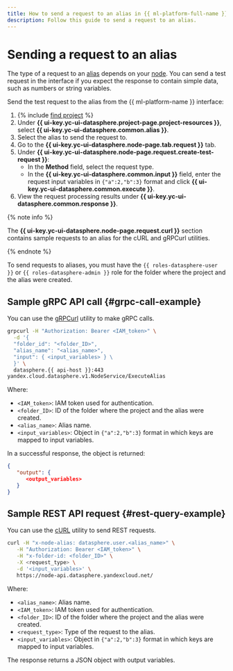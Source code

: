 ```yaml
---
title: How to send a request to an alias in {{ ml-platform-full-name }}
description: Follow this guide to send a request to an alias.
---
```


# Sending a request to an alias

The type of a request to an [alias](../../concepts/deploy/index.md#alias) depends on your [node](../../concepts/deploy/index.md#node). You can send a test request in the interface if you expect the response to contain simple data, such as numbers or string variables.

Send the test request to the alias from the {{ ml-platform-name }} interface:

1. {% include [find project](../../../_includes/datasphere/ui-find-project.md) %}
1. Under **{{ ui-key.yc-ui-datasphere.project-page.project-resources }}**, select **{{ ui-key.yc-ui-datasphere.common.alias }}**.
1. Select the alias to send the request to.
1. Go to the **{{ ui-key.yc-ui-datasphere.node-page.tab.request }}** tab.
1. Under **{{ ui-key.yc-ui-datasphere.node-page.request.create-test-request }}**:
   * In the **Method** field, select the request type.
   * In the **{{ ui-key.yc-ui-datasphere.common.input }}** field, enter the request input variables in `{"a":2,"b":3}` format and click **{{ ui-key.yc-ui-datasphere.common.execute }}**.
1. View the request processing results under **{{ ui-key.yc-ui-datasphere.common.response }}**.

{% note info %}

The **{{ ui-key.yc-ui-datasphere.node-page.request.curl }}** section contains sample requests to an alias for the cURL and gRPCurl utilities.

{% endnote %}

To send requests to aliases, you must have the `{{ roles-datasphere-user }}` or `{{ roles-datasphere-admin }}` role for the folder where the project and the alias were created.

## Sample gRPC API call {#grpc-call-example}

You can use the [gRPCurl](https://github.com/fullstorydev/grpcurl) utility to make gRPC calls.

```bash
grpcurl -H "Authorization: Bearer <IAM_token>" \
  -d '{
  "folder_id": "<folder_ID>",
  "alias_name": "<alias_name>",
  "input": { <input_variables> } \
  }' \
  datasphere.{{ api-host }}:443
yandex.cloud.datasphere.v1.NodeService/ExecuteAlias
```

Where:

* `<IAM_token>`: IAM token used for authentication.
* `<folder_ID>`: ID of the folder where the project and the alias were created.
* `<alias_name>`: Alias name.
* `<input_variables>`: Object in `{"a":2,"b":3}` format in which keys are mapped to input variables.

In a successful response, the object is returned:

```json
{
   "output": {
      <output_variables>
   }
}
```

## Sample REST API request {#rest-query-example}

You can use the [cURL](https://curl.se) utility to send REST requests.

```bash
curl -H "x-node-alias: datasphere.user.<alias_name>" \
   -H "Authorization: Bearer <IAM_token>" \
   -H "x-folder-id: <folder_ID>" \
   -X <request_type> \
   -d '<input_variables>' \
   https://node-api.datasphere.yandexcloud.net/
```

Where:

* `<alias_name>`: Alias name.
* `<IAM_token>`: IAM token used for authentication.
* `<folder_ID>`: ID of the folder where the project and the alias were created.
* `<request_type>`: Type of the request to the alias.
* `<input_variables>`: Object in `{"a":2,"b":3}` format in which keys are mapped to input variables.

The response returns a JSON object with output variables.
